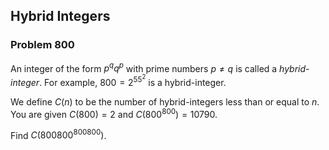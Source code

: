 ﻿## Hybrid Integers
### Problem 800

An integer of the form $p^qq^p$ with prime numbers $p \neq q$ is called a *hybrid-integer*. For example, $800 = 2^55^2$ is a hybrid-integer.

We define $C(n)$ to be the number of hybrid-integers less than or equal to $n$. You are given $C(800) = 2$ and $C(800^{800}) = 10790$.

Find $C(800800^{800800})$.